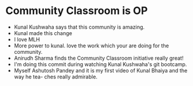 # Community Classroom is OP

- Kunal Kushwaha says that this community is amazing.
- Kunal made this change
- I love MLH
- More power to kunal. love the work which your are doing for the community.
- Anirudh Sharma finds the Community Classroom initiative really great!
- I'm doing this commit during watching Kunal Kushwaha's git bootcamp.
- Myself Ashutosh Pandey and it is my first video of Kunal Bhaiya and the way he tea- ches really admirable.
